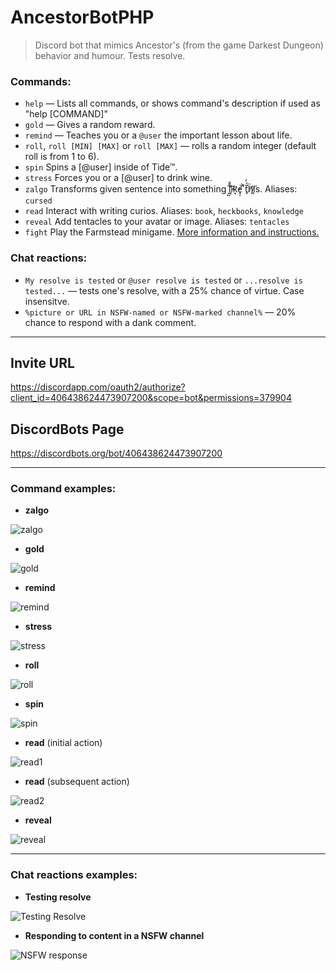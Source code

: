 # AncestorBotPHP
> Discord bot that mimics Ancestor's (from the game Darkest Dungeon) behavior and humour. Tests resolve.

### Commands:
- `help` — Lists all commands, or shows command's description if used as "help [COMMAND]"
- `gold` — Gives a random reward.
- `remind` — Teaches you or a `@user` the important lesson about life.
- `roll`, `roll [MIN] [MAX]` or `roll [MAX]` — rolls a random integer (default roll is from 1 to 6).
- `spin` Spins a [@user] inside of Tide™.
- `stress` Forces you or a [@user] to drink wine.
- `zalgo` Transforms given sentence into something ̝̺̋l̃̊̕i͈͌͡k̛͉̕e̟̩ͥ ͆̄͐ẗ̥́̓ḧ̸͝i̷͚͘s. Aliases: `cursed`
- `read` Interact with writing curios. Aliases: `book`, `heckbooks`, `knowledge`
- `reveal` Add tentacles to your avatar or image. Aliases: `tentacles`
- `fight` Play the Farmstead minigame. [More information and instructions.](farmstead_readme.md "More information and instructions.") 

### Chat reactions:
- `My resolve is tested`  or  `@user resolve is tested`  or  `...resolve is tested...`  — tests one's resolve, with a 25% chance of virtue. Case insensitve.
- `%picture or URL in NSFW-named or NSFW-marked channel%`  — 20% chance to respond with a dank comment.

------------

## Invite URL
https://discordapp.com/oauth2/authorize?client_id=406438624473907200&scope=bot&permissions=379904

## DiscordBots Page
https://discordbots.org/bot/406438624473907200

------------

### Command examples:

- **zalgo**

![zalgo](https://i.imgur.com/MA7D38b.png "zalgo")

- **gold**

![gold](https://i.imgur.com/lZcgiB0.png "gold")

- **remind** 

![remind](https://i.imgur.com/h3ltKht.png "remind")

- **stress**

![stress](https://i.imgur.com/KtuTGof.png "stress")

- **roll**

![roll](https://i.imgur.com/6knhVUK.png "roll")

- **spin**

![spin](https://i.imgur.com/CWrfzS5.gif "spin")

- **read** (initial action)

![read1](https://i.imgur.com/FVMDYOY.png "read1")

- **read** (subsequent action)

![read2](https://i.imgur.com/8GRPJBH.png "read2")

- **reveal**

![reveal](https://i.imgur.com/18AjMff.png "reveal")


------------
### Chat reactions examples:

- **Testing resolve**

![Testing Resolve](https://i.imgur.com/vzOaejO.png "Testing Resolve")

- **Responding to content in a NSFW channel**

![NSFW response](https://i.imgur.com/20Yoq3H.png "NSFW response")
